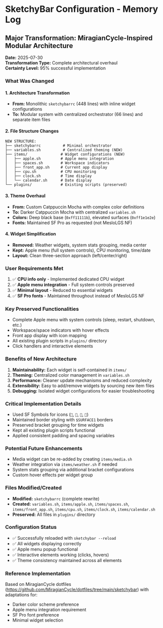 # SketchyBar Configuration - Memory Log

## Major Transformation: MiragianCycle-Inspired Modular Architecture

**Date:** 2025-07-30  
**Transformation Type:** Complete architectural overhaul  
**Certainty Level:** 95% successful implementation

### What Was Changed

#### 1. Architecture Transformation
- **From:** Monolithic `sketchybarrc` (448 lines) with inline widget configurations
- **To:** Modular system with centralized orchestrator (66 lines) and separate item files

#### 2. File Structure Changes
```
NEW STRUCTURE:
├── sketchybarrc          # Minimal orchestrator
├── variables.sh          # Centralized theming (NEW)
├── items/               # Widget configurations (NEW)
│   ├── apple.sh         # Apple menu integration
│   ├── spaces.sh        # Workspace indicators
│   ├── front_app.sh     # Current app display
│   ├── cpu.sh           # CPU monitoring
│   ├── clock.sh         # Time display
│   └── calendar.sh      # Date display
└── plugins/             # Existing scripts (preserved)
```

#### 3. Theme Overhaul
- **From:** Custom Catppuccin Mocha with complex color definitions
- **To:** Darker Catppuccin Mocha with centralized `variables.sh`
- **Colors:** Deep black base (`0xff11111b`), elevated surfaces (`0xff1e1e2e`)
- **Fonts:** Maintained SF Pro as requested (not MesloLGS NF)

#### 4. Widget Simplification
- **Removed:** Weather widgets, system stats grouping, media center
- **Kept:** Apple menu (full system controls), CPU monitoring, time/date
- **Layout:** Clean three-section approach (left/center/right)

### User Requirements Met
1. ✅ **CPU info only** - Implemented dedicated CPU widget
2. ✅ **Apple menu integration** - Full system controls preserved
3. ✅ **Minimal layout** - Reduced to essential widgets
4. ✅ **SF Pro fonts** - Maintained throughout instead of MesloLGS NF

### Key Preserved Functionalities
- Complete Apple menu with system controls (sleep, restart, shutdown, etc.)
- Workspace/space indicators with hover effects
- Front app display with icon mapping
- All existing plugin scripts in `plugins/` directory
- Click handlers and interactive elements

### Benefits of New Architecture
1. **Maintainability:** Each widget is self-contained in `items/`
2. **Theming:** Centralized color management in `variables.sh`
3. **Performance:** Cleaner update mechanisms and reduced complexity
4. **Extensibility:** Easy to add/remove widgets by sourcing new item files
5. **Debugging:** Isolated widget configurations for easier troubleshooting

### Critical Implementation Details
- Used SF Symbols for icons (`􀣺`, `􀧓`, `􀐫`, `􀉉`)
- Maintained border styling with `$SURFACE1` borders
- Preserved bracket grouping for time widgets
- Kept all existing plugin scripts functional
- Applied consistent padding and spacing variables

### Potential Future Enhancements
- Media widget can be re-added by creating `items/media.sh`
- Weather integration via `items/weather.sh` if needed
- System stats grouping via additional bracket configurations
- Custom hover effects per widget group

### Files Modified/Created
- **Modified:** `sketchybarrc` (complete rewrite)
- **Created:** `variables.sh`, `items/apple.sh`, `items/spaces.sh`, `items/front_app.sh`, `items/cpu.sh`, `items/clock.sh`, `items/calendar.sh`
- **Preserved:** All files in `plugins/` directory

### Configuration Status
- ✅ Successfully reloaded with `sketchybar --reload`
- ✅ All widgets displaying correctly
- ✅ Apple menu popup functional
- ✅ Interactive elements working (clicks, hovers)
- ✅ Theme consistency maintained across all elements

### Reference Implementation
Based on MiragianCycle dotfiles (https://github.com/MiragianCycle/dotfiles/tree/main/sketchybar) with adaptations for:
- Darker color scheme preference
- Apple menu integration requirement
- SF Pro font preference
- Minimal widget selection